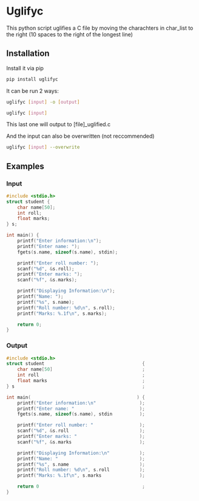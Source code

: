 # Uglifyc

This python script uglifies a C file by moving the charachters in char_list to the right (10 spaces to the right of the longest line)

## Installation

Install it via pip

```bash
pip install uglifyc
```

It can be run 2 ways:

```bash
uglifyc [input] -o [output]
```

```bash
uglifyc [input]
```

This last one will output to [file]_uglified.c

And the input can also be overwritten (not reccommended)

```bash
uglifyc [input] --overwrite
```

## Examples

### Input

```c
#include <stdio.h>
struct student {
    char name[50];
    int roll;
    float marks;
} s;

int main() {
    printf("Enter information:\n");
    printf("Enter name: ");
    fgets(s.name, sizeof(s.name), stdin);

    printf("Enter roll number: ");
    scanf("%d", &s.roll);
    printf("Enter marks: ");
    scanf("%f", &s.marks);

    printf("Displaying Information:\n");
    printf("Name: ");
    printf("%s", s.name);
    printf("Roll number: %d\n", s.roll);
    printf("Marks: %.1f\n", s.marks);

    return 0;
}
```

### Output

```c
#include <stdio.h>                                 
struct student                                    {
    char name[50]                                 ;
    int roll                                      ;
    float marks                                   ;
} s                                               ;

int main(                                       ) {
    printf("Enter information:\n"                );
    printf("Enter name: "                        );
    fgets(s.name, sizeof(s.name), stdin          );

    printf("Enter roll number: "                 );
    scanf("%d", &s.roll                          );
    printf("Enter marks: "                       );
    scanf("%f", &s.marks                         );

    printf("Displaying Information:\n"           );
    printf("Name: "                              );
    printf("%s", s.name                          );
    printf("Roll number: %d\n", s.roll           );
    printf("Marks: %.1f\n", s.marks              );

    return 0                                      ;
}
```
